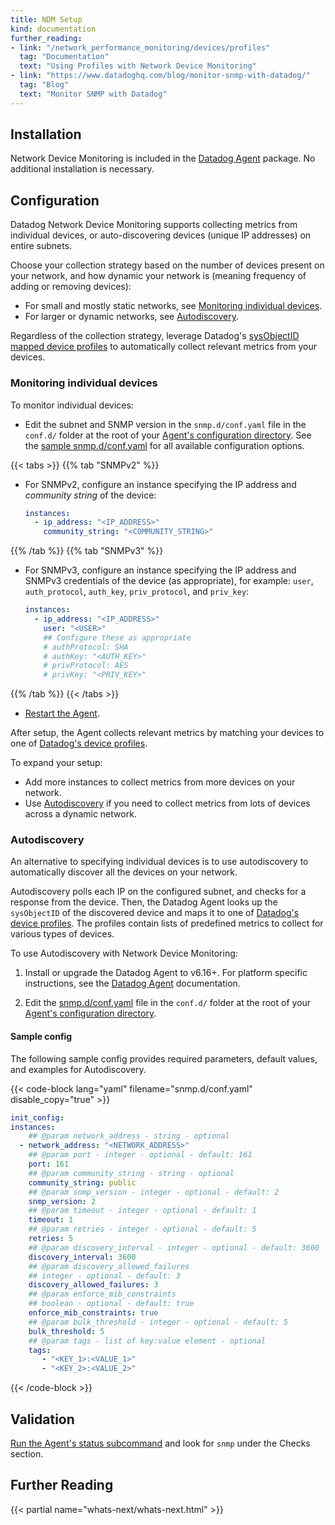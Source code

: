 ```yaml
---
title: NDM Setup
kind: documentation
further_reading:
- link: "/network_performance_monitoring/devices/profiles"
  tag: "Documentation"
  text: "Using Profiles with Network Device Monitoring"
- link: "https://www.datadoghq.com/blog/monitor-snmp-with-datadog/"
  tag: "Blog"
  text: "Monitor SNMP with Datadog"
---
```


## Installation

Network Device Monitoring is included in the [Datadog Agent][1] package. No additional installation is necessary.

## Configuration

Datadog Network Device Monitoring supports collecting metrics from individual devices, or auto-discovering devices (unique IP addresses) on entire subnets.

Choose your collection strategy based on the number of devices present on your network, and how dynamic your network is (meaning frequency of adding or removing devices):

- For small and mostly static networks, see [Monitoring individual devices](#monitoring-individual-devices).
- For larger or dynamic networks, see [Autodiscovery](#autodiscovery).

Regardless of the collection strategy, leverage Datadog's [sysObjectID mapped device profiles][2] to automatically collect relevant metrics from your devices.

### Monitoring individual devices

To monitor individual devices:

- Edit the subnet and SNMP version in the `snmp.d/conf.yaml` file in the `conf.d/` folder at the root of your [Agent's configuration directory][3]. See the [sample snmp.d/conf.yaml][4] for all available configuration options.

{{< tabs >}}
{{% tab "SNMPv2" %}}

- For SNMPv2, configure an instance specifying the IP address and _community string_ of the device:

    ```yaml
    instances:
      - ip_address: "<IP_ADDRESS>"
        community_string: "<COMMUNITY_STRING>"
    ```

{{% /tab %}}
{{% tab "SNMPv3" %}}

- For SNMPv3, configure an instance specifying the IP address and SNMPv3 credentials of the device (as appropriate), for example: `user`, `auth_protocol`, `auth_key`, `priv_protocol`, and `priv_key`:

    ```yaml
    instances:
      - ip_address: "<IP_ADDRESS>"
        user: "<USER>"
        ## Configure these as appropriate
        # authProtocol: SHA
        # authKey: "<AUTH_KEY>"
        # privProtocol: AES
        # privKey: "<PRIV_KEY>"
    ```

{{% /tab %}}
{{< /tabs >}}


- [Restart the Agent][5].

After setup, the Agent collects relevant metrics by matching your devices to one of [Datadog's device profiles][6].

To expand your setup:

* Add more instances to collect metrics from more devices on your network.
* Use [Autodiscovery](#autodiscovery) if you need to collect metrics from lots of devices across a dynamic network.

### Autodiscovery

An alternative to specifying individual devices is to use autodiscovery to automatically discover all the devices on your network.

Autodiscovery polls each IP on the configured subnet, and checks for a response from the device. Then, the Datadog Agent looks up the `sysObjectID` of the discovered device and maps it to one of [Datadog's device profiles][6]. The profiles contain lists of predefined metrics to collect for various types of devices.

To use Autodiscovery with Network Device Monitoring:

1. Install or upgrade the Datadog Agent to v6.16+. For platform specific instructions, see the [Datadog Agent][7] documentation.

2. Edit the [snmp.d/conf.yaml][4] file in the `conf.d/` folder at the root of your [Agent's configuration directory][3].

#### Sample config

The following sample config provides required parameters, default values, and examples for Autodiscovery.

{{< code-block lang="yaml" filename="snmp.d/conf.yaml" disable_copy="true" >}}
```yaml
init_config:
instances:
    ## @param network_address - string - optional
  - network_address: "<NETWORK_ADDRESS>"
    ## @param port - integer - optional - default: 161
    port: 161
    ## @param community_string - string - optional
    community_string: public
    ## @param snmp_version - integer - optional - default: 2
    snmp_version: 2
    ## @param timeout - integer - optional - default: 1
    timeout: 1
    ## @param retries - integer - optional - default: 5
    retries: 5
    ## @param discovery_interval - integer - optional - default: 3600
    discovery_interval: 3600
    ## @param discovery_allowed_failures
    ## integer - optional - default: 3
    discovery_allowed_failures: 3
    ## @param enforce_mib_constraints
    ## boolean - optional - default: true
    enforce_mib_constraints: true
    ## @param bulk_threshold - integer - optional - default: 5
    bulk_threshold: 5
    ## @param tags - list of key:value element - optional
    tags:
       - "<KEY_1>:<VALUE_1>"
       - "<KEY_2>:<VALUE_2>"
```
{{< /code-block >}}

## Validation

[Run the Agent's status subcommand][8] and look for `snmp` under the Checks section.

## Further Reading

{{< partial name="whats-next/whats-next.html" >}}


[1]: https://app.datadoghq.com/account/settings#agent
[2]: /network_performance_monitoring/devices/profiles#sysoid-mapped-devices
[3]: /agent/guide/agent-configuration-files/#agent-configuration-directory
[4]: https://github.com/DataDog/integrations-core/blob/master/snmp/datadog_checks/snmp/data/conf.yaml.example
[5]: /agent/guide/agent-commands/?tab=agentv6v7#start-stop-and-restart-the-agent
[6]: https://github.com/DataDog/integrations-core/tree/master/snmp/datadog_checks/snmp/data/profiles
[7]: /agent
[8]: /agent/guide/agent-commands/#agent-status-and-information
